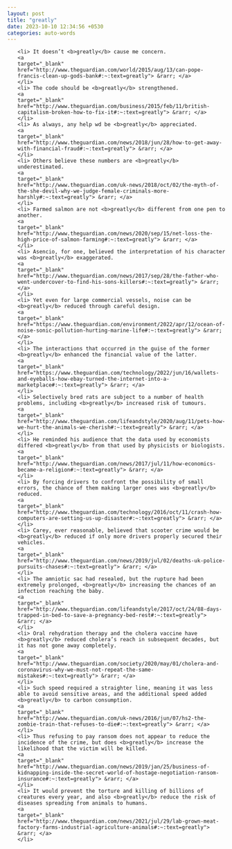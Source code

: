 ```yaml
---
layout: post
title: "greatly"
date: 2023-10-10 12:34:56 +0530
categories: auto-words
---
```

<ol>

    <li> It doesn’t <b>greatly</b> cause me concern.
    <a 
    target="_blank" 
    href="http://www.theguardian.com/world/2015/aug/13/can-pope-francis-clean-up-gods-bank#:~:text=greatly"> &rarr; </a>
    </li>
    <li> The code should be <b>greatly</b> strengthened.
    <a 
    target="_blank" 
    href="http://www.theguardian.com/business/2015/feb/11/british-capitalism-broken-how-to-fix-it#:~:text=greatly"> &rarr; </a>
    </li>
    <li> As always, any help wd be <b>greatly</b> appreciated.
    <a 
    target="_blank" 
    href="http://www.theguardian.com/news/2018/jun/28/how-to-get-away-with-financial-fraud#:~:text=greatly"> &rarr; </a>
    </li>
    <li> Others believe these numbers are <b>greatly</b> underestimated.
    <a 
    target="_blank" 
    href="http://www.theguardian.com/uk-news/2018/oct/02/the-myth-of-the-she-devil-why-we-judge-female-criminals-more-harshly#:~:text=greatly"> &rarr; </a>
    </li>
    <li> Farmed salmon are not <b>greatly</b> different from one pen to another.
    <a 
    target="_blank" 
    href="http://www.theguardian.com/news/2020/sep/15/net-loss-the-high-price-of-salmon-farming#:~:text=greatly"> &rarr; </a>
    </li>
    <li> Asencio, for one, believed the interpretation of his character was <b>greatly</b> exaggerated.
    <a 
    target="_blank" 
    href="http://www.theguardian.com/news/2017/sep/28/the-father-who-went-undercover-to-find-his-sons-killers#:~:text=greatly"> &rarr; </a>
    </li>
    <li> Yet even for large commercial vessels, noise can be <b>greatly</b> reduced through careful design.
    <a 
    target="_blank" 
    href="https://www.theguardian.com/environment/2022/apr/12/ocean-of-noise-sonic-pollution-hurting-marine-life#:~:text=greatly"> &rarr; </a>
    </li>
    <li> The interactions that occurred in the guise of the former <b>greatly</b> enhanced the financial value of the latter.
    <a 
    target="_blank" 
    href="https://www.theguardian.com/technology/2022/jun/16/wallets-and-eyeballs-how-ebay-turned-the-internet-into-a-marketplace#:~:text=greatly"> &rarr; </a>
    </li>
    <li> Selectively bred rats are subject to a number of health problems, including <b>greatly</b> increased risk of tumours.
    <a 
    target="_blank" 
    href="http://www.theguardian.com/lifeandstyle/2020/aug/11/pets-how-we-hurt-the-animals-we-cherish#:~:text=greatly"> &rarr; </a>
    </li>
    <li> He reminded his audience that the data used by economists differed <b>greatly</b> from that used by physicists or biologists.
    <a 
    target="_blank" 
    href="http://www.theguardian.com/news/2017/jul/11/how-economics-became-a-religion#:~:text=greatly"> &rarr; </a>
    </li>
    <li> By forcing drivers to confront the possibility of small errors, the chance of them making larger ones was <b>greatly</b> reduced.
    <a 
    target="_blank" 
    href="http://www.theguardian.com/technology/2016/oct/11/crash-how-computers-are-setting-us-up-disaster#:~:text=greatly"> &rarr; </a>
    </li>
    <li> Carey, ever reasonable, believed that scooter crime would be <b>greatly</b> reduced if only more drivers properly secured their vehicles.
    <a 
    target="_blank" 
    href="http://www.theguardian.com/news/2019/jul/02/deaths-uk-police-pursuits-chases#:~:text=greatly"> &rarr; </a>
    </li>
    <li> The amniotic sac had resealed, but the rupture had been extremely prolonged, <b>greatly</b> increasing the chances of an infection reaching the baby.
    <a 
    target="_blank" 
    href="http://www.theguardian.com/lifeandstyle/2017/oct/24/88-days-trapped-in-bed-to-save-a-pregnancy-bed-rest#:~:text=greatly"> &rarr; </a>
    </li>
    <li> Oral rehydration therapy and the cholera vaccine have <b>greatly</b> reduced cholera’s reach in subsequent decades, but it has not gone away completely.
    <a 
    target="_blank" 
    href="http://www.theguardian.com/society/2020/may/01/cholera-and-coronavirus-why-we-must-not-repeat-the-same-mistakes#:~:text=greatly"> &rarr; </a>
    </li>
    <li> Such speed required a straighter line, meaning it was less able to avoid sensitive areas, and the additional speed added <b>greatly</b> to carbon consumption.
    <a 
    target="_blank" 
    href="http://www.theguardian.com/uk-news/2016/jun/07/hs2-the-zombie-train-that-refuses-to-die#:~:text=greatly"> &rarr; </a>
    </li>
    <li> Thus refusing to pay ransom does not appear to reduce the incidence of the crime, but does <b>greatly</b> increase the likelihood that the victim will be killed.
    <a 
    target="_blank" 
    href="http://www.theguardian.com/news/2019/jan/25/business-of-kidnapping-inside-the-secret-world-of-hostage-negotiation-ransom-insurance#:~:text=greatly"> &rarr; </a>
    </li>
    <li> It would prevent the torture and killing of billions of creatures every year, and also <b>greatly</b> reduce the risk of diseases spreading from animals to humans.
    <a 
    target="_blank" 
    href="http://www.theguardian.com/news/2021/jul/29/lab-grown-meat-factory-farms-industrial-agriculture-animals#:~:text=greatly"> &rarr; </a>
    </li>